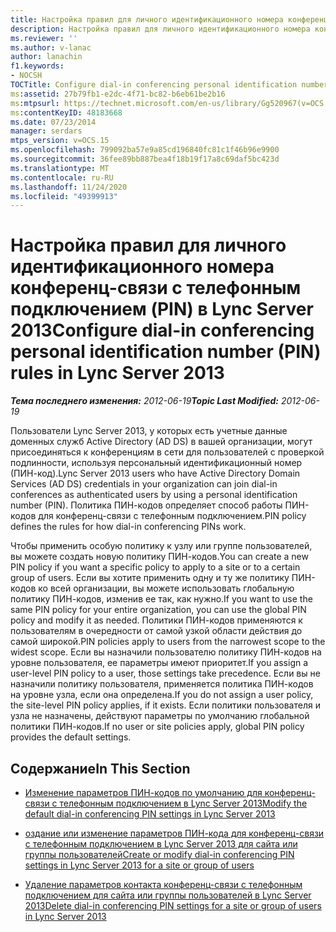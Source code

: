 ```yaml
---
title: Настройка правил для личного идентификационного номера конференц-связи с телефонным подключением (PIN)
description: Настройка правил для личного идентификационного номера конференц-связи с телефонным подключением (PIN).
ms.reviewer: ''
ms.author: v-lanac
author: lanachin
f1.keywords:
- NOCSH
TOCTitle: Configure dial-in conferencing personal identification number (PIN) rules
ms:assetid: 27b79fb1-e2dc-4f71-bc82-b6eb61be2b16
ms:mtpsurl: https://technet.microsoft.com/en-us/library/Gg520967(v=OCS.15)
ms:contentKeyID: 48183668
ms.date: 07/23/2014
manager: serdars
mtps_version: v=OCS.15
ms.openlocfilehash: 799092ba57e9a85cd196840fc81c1f46b96e9900
ms.sourcegitcommit: 36fee89bb887bea4f18b19f17a8c69daf5bc423d
ms.translationtype: MT
ms.contentlocale: ru-RU
ms.lasthandoff: 11/24/2020
ms.locfileid: "49399913"
---
```

# <a name="configure-dial-in-conferencing-personal-identification-number-pin-rules-in-lync-server-2013"></a><span data-ttu-id="495f6-103">Настройка правил для личного идентификационного номера конференц-связи с телефонным подключением (PIN) в Lync Server 2013</span><span class="sxs-lookup"><span data-stu-id="495f6-103">Configure dial-in conferencing personal identification number (PIN) rules in Lync Server 2013</span></span>

<div data-xmlns="http://www.w3.org/1999/xhtml">

<div class="topic" data-xmlns="http://www.w3.org/1999/xhtml" data-msxsl="urn:schemas-microsoft-com:xslt" data-cs="https://msdn.microsoft.com/">

<div data-asp="https://msdn2.microsoft.com/asp">



</div>

<div id="mainSection">

<div id="mainBody"><span data-ttu-id="495f6-104">

<span> </span></span><span class="sxs-lookup"><span data-stu-id="495f6-104">

<span> </span></span></span>

<span data-ttu-id="495f6-105">_**Тема последнего изменения:** 2012-06-19_</span><span class="sxs-lookup"><span data-stu-id="495f6-105">_**Topic Last Modified:** 2012-06-19_</span></span>

<span data-ttu-id="495f6-106">Пользователи Lync Server 2013, у которых есть учетные данные доменных служб Active Directory (AD DS) в вашей организации, могут присоединяться к конференциям в сети для пользователей с проверкой подлинности, используя персональный идентификационный номер (ПИН-код).</span><span class="sxs-lookup"><span data-stu-id="495f6-106">Lync Server 2013 users who have Active Directory Domain Services (AD DS) credentials in your organization can join dial-in conferences as authenticated users by using a personal identification number (PIN).</span></span> <span data-ttu-id="495f6-107">Политика ПИН-кодов определяет способ работы ПИН-кодов для конференц-связи с телефонным подключением.</span><span class="sxs-lookup"><span data-stu-id="495f6-107">PIN policy defines the rules for how dial-in conferencing PINs work.</span></span>

<span data-ttu-id="495f6-108">Чтобы применить особую политику к узлу или группе пользователей, вы можете создать новую политику ПИН-кодов.</span><span class="sxs-lookup"><span data-stu-id="495f6-108">You can create a new PIN policy if you want a specific policy to apply to a site or to a certain group of users.</span></span> <span data-ttu-id="495f6-109">Если вы хотите применить одну и ту же политику ПИН-кодов ко всей организации, вы можете использовать глобальную политику ПИН-кодов, изменив ее так, как нужно.</span><span class="sxs-lookup"><span data-stu-id="495f6-109">If you want to use the same PIN policy for your entire organization, you can use the global PIN policy and modify it as needed.</span></span> <span data-ttu-id="495f6-110">Политики ПИН-кодов применяются к пользователям в очередности от самой узкой области действия до самой широкой.</span><span class="sxs-lookup"><span data-stu-id="495f6-110">PIN policies apply to users from the narrowest scope to the widest scope.</span></span> <span data-ttu-id="495f6-111">Если вы назначили пользователю политику ПИН-кодов на уровне пользователя, ее параметры имеют приоритет.</span><span class="sxs-lookup"><span data-stu-id="495f6-111">If you assign a user-level PIN policy to a user, those settings take precedence.</span></span> <span data-ttu-id="495f6-112">Если вы не назначили политику пользователя, применяется политика ПИН-кодов на уровне узла, если она определена.</span><span class="sxs-lookup"><span data-stu-id="495f6-112">If you do not assign a user policy, the site-level PIN policy applies, if it exists.</span></span> <span data-ttu-id="495f6-113">Если политики пользователя и узла не назначены, действуют параметры по умолчанию глобальной политики ПИН-кодов.</span><span class="sxs-lookup"><span data-stu-id="495f6-113">If no user or site policies apply, global PIN policy provides the default settings.</span></span>

<div>

## <a name="in-this-section"></a><span data-ttu-id="495f6-114">Содержание</span><span class="sxs-lookup"><span data-stu-id="495f6-114">In This Section</span></span>

  - [<span data-ttu-id="495f6-115">Изменение параметров ПИН-кодов по умолчанию для конференц-связи с телефонным подключением в Lync Server 2013</span><span class="sxs-lookup"><span data-stu-id="495f6-115">Modify the default dial-in conferencing PIN settings in Lync Server 2013</span></span>](lync-server-2013-modify-the-default-dial-in-conferencing-pin-settings.md)

  - [<span data-ttu-id="495f6-116">оздание или изменение параметров ПИН-кода для конференц-связи с телефонным подключением в Lync Server 2013 для сайта или группы пользователей</span><span class="sxs-lookup"><span data-stu-id="495f6-116">Create or modify dial-in conferencing PIN settings in Lync Server 2013 for a site or group of users</span></span>](lync-server-2013-create-or-modify-dial-in-conferencing-pin-settings-for-a-site-or-group-of-users.md)

  - [<span data-ttu-id="495f6-117">Удаление параметров контакта конференц-связи с телефонным подключением для сайта или группы пользователей в Lync Server 2013</span><span class="sxs-lookup"><span data-stu-id="495f6-117">Delete dial-in conferencing PIN settings for a site or group of users in Lync Server 2013</span></span>](lync-server-2013-delete-dial-in-conferencing-pin-settings-for-a-site-or-group-of-users.md)

<span data-ttu-id="495f6-118"></div>

</div>

<span> </span>

</div>

</div>

</span><span class="sxs-lookup"><span data-stu-id="495f6-118"></div>

</div>

<span> </span>

</div>

</div>

</span></span></div>

